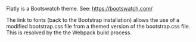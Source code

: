 Flatly is a Bootswatch theme. See: https://bootswatch.com/

The link to fonts (back to the Bootstrap installation) allows the use of a
modified bootstrap.css file from a themed version of the bootstrap.css file.
This is resolved by the the Webpack build process.

